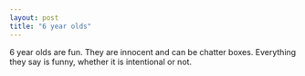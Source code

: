 ```yaml
---
layout: post
title: "6 year olds"
---
```

6 year olds are fun.
They are innocent and can be chatter boxes. 
Everything they say is funny, whether it is intentional or not.
